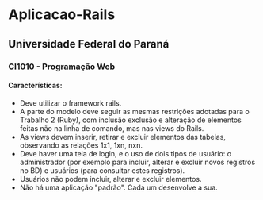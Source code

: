 # Aplicacao-Rails
## Universidade Federal do Paraná
### CI1010 - Programação Web

#### Características:
* Deve utilizar o framework rails.
* A parte do modelo deve seguir as mesmas restrições adotadas para o Trabalho 2 (Ruby), com inclusão exclusão e alteração de elementos feitas não na linha de comando, mas nas views do Rails.
* As views devem inserir, retirar e excluir elementos das tabelas, observando as relações 1x1, 1xn, nxn.
* Deve haver uma tela de login, e o uso de dois tipos de usuário: o administrador (por exemplo para incluir, alterar e excluir novos registros no BD) e usuários (para consultar estes registros). 
* Usuários não podem incluir, alterar e excluir elementos.
* Não há uma aplicação "padrão". Cada um desenvolve a sua.
